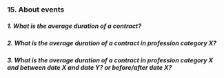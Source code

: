 ### 15. About events

##### 1. What is the average duration of a contract?

##### 2. What is the average duration of a contract in profession category X?

##### 3. What is the average duration of a contract in profession category X and between date X and date Y? or before/after date X?
